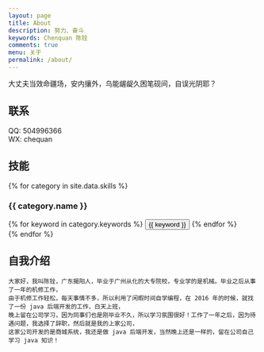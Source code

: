 ```yaml
---
layout: page
title: About
description: 努力、奋斗
keywords: Chenquan 陈铨
comments: true
menu: 关于
permalink: /about/
---
```


大丈夫当效命疆场，安内攘外，乌能龌龊久困笔砚间，自误光阴耶？

## 联系

QQ: 504996366              
WX: chequan

## 技能

{% for category in site.data.skills %}
### {{ category.name }}
<div class="btn-inline">
{% for keyword in category.keywords %}
<button class="btn btn-outline" type="button">{{ keyword }}</button>
{% endfor %}
</div>
{% endfor %}

## 自我介绍
    大家好，我叫陈铨，广东揭阳人，毕业于广州从化的大专院校，专业学的是机械。毕业之后从事了一年的机修工作，
    由于机修工作轻松，每天事情不多，所以利用了闲暇时间自学编程，在 2016 年的时候，就找了一份 java 后端开发的工作，白天上班，
    晚上留在公司学习，因为同事们也是刚毕业不久，所以学习氛围很好！工作了一年之后，因为待遇问题，我选择了辞职，然后就是我的上家公司，
    这家公司开发的是商城系统，我还是做 java 后端开发，当然晚上还是一样的，留在公司自己学习 java 知识！
